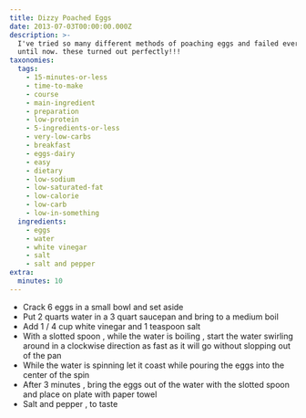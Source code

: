 ```yaml
---
title: Dizzy Poached Eggs
date: 2013-07-03T00:00:00.000Z
description: >-
  I've tried so many different methods of poaching eggs and failed every time,
  until now. these turned out perfectly!!!
taxonomies:
  tags:
    - 15-minutes-or-less
    - time-to-make
    - course
    - main-ingredient
    - preparation
    - low-protein
    - 5-ingredients-or-less
    - very-low-carbs
    - breakfast
    - eggs-dairy
    - easy
    - dietary
    - low-sodium
    - low-saturated-fat
    - low-calorie
    - low-carb
    - low-in-something
  ingredients:
    - eggs
    - water
    - white vinegar
    - salt
    - salt and pepper
extra:
  minutes: 10
---
```

 - Crack 6 eggs in a small bowl and set aside
 - Put 2 quarts water in a 3 quart saucepan and bring to a medium boil
 - Add 1 / 4 cup white vinegar and 1 teaspoon salt
 - With a slotted spoon , while the water is boiling , start the water swirling around in a clockwise direction as fast as it will go without slopping out of the pan
 - While the water is spinning let it coast while pouring the eggs into the center of the spin
 - After 3 minutes , bring the eggs out of the water with the slotted spoon and place on plate with paper towel
 - Salt and pepper , to taste
